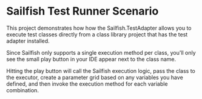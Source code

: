 # Sailfish Test Runner Scenario

This project demonstrates how how the Sailfish.TestAdapter allows you to execute test classes directly from a class library project that has the test adapter installed.

Since Sailfish only supports a single execution method per class, you'll only see the small play button in your IDE appear next to the class name.

Hitting the play button will call the Sailfish execution logic, pass the class to the executor, create a parameter grid based on any variables you have defined, and then invoke the execution method for each variable combination.
